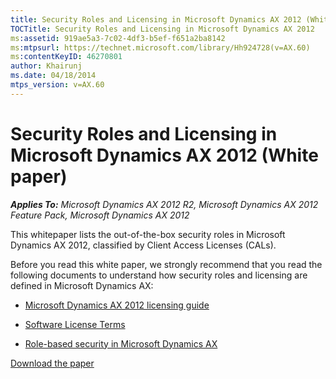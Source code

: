 ```yaml
---
title: Security Roles and Licensing in Microsoft Dynamics AX 2012 (White paper)
TOCTitle: Security Roles and Licensing in Microsoft Dynamics AX 2012
ms:assetid: 919ae5a3-7c02-4df3-b5ef-f651a2ba8142
ms:mtpsurl: https://technet.microsoft.com/library/Hh924728(v=AX.60)
ms:contentKeyID: 46270801
author: Khairunj
ms.date: 04/18/2014
mtps_version: v=AX.60
---
```


# Security Roles and Licensing in Microsoft Dynamics AX 2012 (White paper) 


_**Applies To:** Microsoft Dynamics AX 2012 R2, Microsoft Dynamics AX 2012 Feature Pack, Microsoft Dynamics AX 2012_

This whitepaper lists the out-of-the-box security roles in Microsoft Dynamics AX 2012, classified by Client Access Licenses (CALs).

Before you read this white paper, we strongly recommend that you read the following documents to understand how security roles and licensing are defined in Microsoft Dynamics AX:

  - [Microsoft Dynamics AX 2012 licensing guide](https://go.microsoft.com/fwlink/?linkid=228374)

  - [Software License Terms](https://go.microsoft.com/fwlink/?linkid=228377)

  - [Role-based security in Microsoft Dynamics AX](role-based-security-in-microsoft-dynamics-ax.md)

[Download the paper](https://go.microsoft.com/fwlink/?linkid=228370)

  


